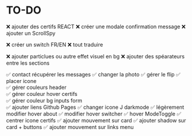 # TO-DO

❌ ajouter des certifs REACT
❌ créer une modale confirmation message
❌ ajouter un ScrollSpy

❌ créer un switch FR/EN
❌ tout traduire

❌ ajouter particlues ou autre effet visuel en bg
❌ ajouter des spéarateurs entre les sections

✅ contact récupérer les messages
✅ changer la photo
✅ gérer le flip
✅ placer icone  
✅ gérer couleurs header  
✅ gérer couleur hover certifs  
✅ gérer couleur bg inputs form  
✅ ajouter liens Github Pages
✅ changer icone J darkmode
✅ légèrement modifier hover about
✅ modifier hover switcher
✅ hover ModeToggle
✅ centrer icone certifs
✅ ajouter mouvement sur card
✅ ajouter shadow sur card + buttons
✅ ajouter mouvement sur links menu
